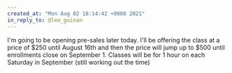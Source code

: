 ```yaml
---
created_at: "Mon Aug 02 18:14:42 +0000 2021"
in_reply_to: @leo_guinan
---
```


I'm going to be opening pre-sales later today. I'll be offering the class at a price of $250 until August 16th and then the price will jump up to $500 until enrollments close on September 1. Classes will be for 1 hour on each Saturday in September (still working out the time)